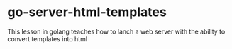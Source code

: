 # go-server-html-templates
This lesson in golang teaches how to lanch a web server with the ability to convert templates into html
